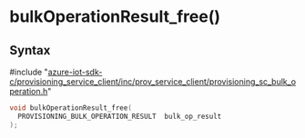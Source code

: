 # bulkOperationResult_free()

## Syntax

\#include "[azure-iot-sdk-c/provisioning_service_client/inc/prov_service_client/provisioning_sc_bulk_operation.h](../iot-c-ref-provisioning-sc-bulk-operation-h.md)"  
```C
void bulkOperationResult_free(
  PROVISIONING_BULK_OPERATION_RESULT  bulk_op_result
);
```

